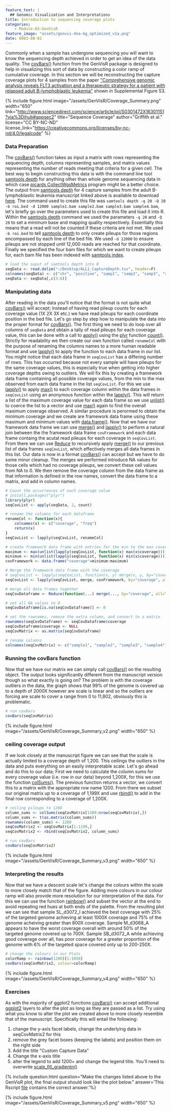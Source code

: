 ```yaml
---
feature_text: |
  ## Genomic Visualization and Interpretations
title: Introduction to sequencing coverage plots
categories:
    - Module-03-GenVisR
feature_image: "assets/genvis-dna-bg_optimized_v1a.png"
date: 0003-08-01
---
```


Commonly when a sample has undergone sequencing you will want to know the sequencing depth achieved in order to get an idea of the data quality. The [covBars()](https://www.rdocumentation.org/packages/GenVisR/versions/1.0.4/topics/covBars) function from the GenVisR package is designed to help in visualizing this sort of data by constructing a color ramp of cumulative coverage. In this section we will be reconstructing the capture coverage plots for 4 samples from the paper ["Comprehensive genomic analysis reveals FLT3 activation and a therapeutic strategy for a patient with relapsed adult B-lymphoblastic leukemia"](https://www.ncbi.nlm.nih.gov/pubmed/27181063) shown in Supplemental Figure S3.

{% include figure.html image="/assets/GenVisR/Coverage_Summary.png" width="650" link="http://www.sciencedirect.com/science/article/pii/S0301472X16301151?via%3Dihub#appsec2" title="Sequence Coverage" author="Griffith et al." license="CC BY-NC-ND" license_link="https://creativecommons.org/licenses/by-nc-nd/4.0/legalcode" %}

### Data Preparation
The [covBars()](https://www.rdocumentation.org/packages/GenVisR/versions/1.0.4/topics/covBars) function takes as input a matrix with rows representing the sequencing depth, columns representing samples, and matrix values representing the number of reads meeting that criteria for a given cell. The best way to begin constructing this data is with the command line tool [samtools depth](http://www.htslib.org/doc/samtools.html) for anything other than whole genome sequencing data in which case [picards CollectWgsMetrics](https://broadinstitute.github.io/picard/command-line-overview.html) program might be a better choice. The output from [samtools depth](http://www.htslib.org/doc/samtools.html) for 4 capture samples from the adult B-lymphoblastic leukemia manuscript linked above is available to download [here](http://genomedata.org/gen-viz-workshop/GenVisR/ALL1_CaptureDepth.tsv). The command used to create this file was `samtools depth -q 20 -Q 20 -b roi.bed -d 12000 sample1.bam sample2.bam sample3.bam sample4.bam`, let's briefly go over the parameters used to create this file and load it into R. Within the [samtools depth](http://www.htslib.org/doc/samtools.html) command we used the parameters `-q 20` and `-Q 20` to set a minimum base and mapping quality respectively. Essentially this means that a read will not be counted if these criteria are not met. We used `-b roi.bed` to tell [samtools depth](http://www.htslib.org/doc/samtools.html) to only create pileups for those  regions encompassed by each line of the bed file. We used `-d 12000` to ensure pileups are not stopped until 12,000 reads are reached for that coordinate. Finally we specified the four bam files for which we want to create pileups for, each bam file has been indexed with [samtools index](http://www.htslib.org/doc/samtools.html).

```R
# load the ouput of samtools depth into R
seqData <- read.delim("~/Desktop/ALL1_CaptureDepth.tsv", header=F)
colnames(seqData) <- c("chr", "position", "samp1", "samp2", "samp3", "samp4")
seqData <- seqData[,c(3:6)]
```

### Manipulating data
After reading in the data you'll notice that the format is not quite what [covBars()](https://www.rdocumentation.org/packages/GenVisR/versions/1.0.4/topics/covBars) will accept; Instead of having read pileup counts for each coverage value (1X 2X 3X etc.) we have read pileups for each coordinate position in the bed file. Let's go step by step how to manipulate the data into the proper format for [covBars()](https://www.rdocumentation.org/packages/GenVisR/versions/1.0.4/topics/covBars). The first thing we need to do loop over all columns of `seqData` and obtain a tally of read pileups for each coverage value, this can be done with a call to [apply()](https://www.rdocumentation.org/packages/base/versions/3.4.1/topics/apply) using the [plyr](https://cran.r-project.org/web/packages/plyr/index.html) function [count()](https://www.rdocumentation.org/packages/plyr/versions/1.8.4/topics/count). Strictly for readability we then create our own function called `renameCol` with the purpose of renaming the columns names to a more human readable format and use [lapply()](https://www.rdocumentation.org/packages/base/versions/3.4.1/topics/lapply) to apply the function to each data frame in our list. You might notice that each data frame in `seqCovList` has a differing number of rows. This has occurred because not every sample will have pileups for the same coverage values, this is especially true when getting into higher coverage depths owing to outliers. We will fix this by creating a framework data frame containing all possible coverage values, from the min to the max observed from each data frame in the list `seqCovList`. For this we use [lapply()](https://www.rdocumentation.org/packages/base/versions/3.4.1/topics/lapply) to apply [max()](https://www.rdocumentation.org/packages/base/versions/3.4.1/topics/Extremes) to each coverage column within the data frames in `seqCovList` using an anonymous function within the [lapply()](https://www.rdocumentation.org/packages/base/versions/3.4.1/topics/lapply). This will return a list of the maximum coverage value for each data frame so we use [unlist()](https://www.rdocumentation.org/packages/base/versions/3.4.1/topics/unlist) to coerce the list to a vector and use [max()](https://www.rdocumentation.org/packages/base/versions/3.4.1/topics/Extremes) again to find the overall maximum coverage observed. A similar procedure is perormed to obtain the minimum coverage and we create are framework data frame using these maximum and minimum values with [data.frame()](https://www.rdocumentation.org/packages/base/versions/3.4.1/topics/data.frame). Now that we have our framework data frame we can use [merge()](https://www.rdocumentation.org/packages/base/versions/3.4.1/topics/merge)  and [lapply()](https://www.rdocumentation.org/packages/base/versions/3.4.1/topics/lapply) to perform a natural join between the the framework data frame `covFramework` and each data frame containg the acutal read pileups for each coverage in `seqCovList`. From there we can use [Reduce](https://www.rdocumentation.org/packages/base/versions/3.4.1/topics/funprog) to recursively apply [merge()](https://www.rdocumentation.org/packages/base/versions/3.4.1/topics/merge) to our previous list of data frames `seqCovList`, which effectively merges all data frames in this list. Our data is now in a format [covBars()](https://www.rdocumentation.org/packages/GenVisR/versions/1.0.4/topics/covBars) can accept but we have to do some minor cleanup. The merges we performed introduce NA values for those cells which had no coverage pileups, we convert these cell values from NA to 0. We then remove the coverage column from the data frame as that information is defined in the row names, convert the data frame to a matrix, and add in column names.

```R
# Count the occurrences of each coverage value
# install.packages("plyr")
library(plyr)
seqCovList <- apply(seqData, 2, count)

# rename the columns for each dataframe
renameCol <- function(x){
    colnames(x) <- c("coverage", "freq")
    return(x)
}
seqCovList <- lapply(seqCovList, renameCol)

# create framework data frame with entries for the min to the max coverage
maximum <- max(unlist(lapply(seqCovList, function(x) max(x$coverage))))
minimum <- min(unlist(lapply(seqCovList, function(x) min(x$coverage))))
covFramework <- data.frame("coverage"=minimum:maximum)

# Merge the framework data frame with the coverage
# seqCovList <- lapply(seqCovList, function(x, y) merge(x, y, by="coverage", all=TRUE), covFramework)
seqCovList <- lapply(seqCovList, merge, covFramework, by="coverage", all=TRUE)

# merge all data frames together
seqCovDataframe <- Reduce(function(...) merge(..., by="coverage", all=T), seqCovList)

# set all NA values to 0
seqCovDataframe[is.na(seqCovDataframe)] <- 0

# set the rownames, remove the extra column, and convert to a matrix
rownames(seqCovDataframe) <- seqCovDataframe$coverage
seqCovDataframe$coverage <- NULL
seqCovMatrix <- as.matrix(seqCovDataframe)

# rename columns
colnames(seqCovMatrix) <- c("sample1", "sample2", "sample3", "sample4")
```

### Running the covBars function
Now that we have our matrix we can simply call [covBars()](https://www.rdocumentation.org/packages/GenVisR/versions/1.0.4/topics/covBars) on the resulting object. The output looks significantly different from the manuscript version though so what exactly is going on? The problem is with the coverage outliers in the data, the graph shows that 99% of the genome is covered up to a depth of 2000X however are scale is linear and so the outliers are forcing are scale to cover a range from 0 to 11,802, obviously this is problematic.

```R
# run covBars
covBars(seqCovMatrix)
```
{% include figure.html image="/assets/GenVisR/Coverage_Summary_v2.png" width="650" %}

### ceiling coverage output
If we look closely at the manuscript figure we can see that the scale is actually limited to a coverage depth of 1,200. This ceilings the outliers in the data and puts everything on an easily interpretable scale. Let's go ahead and do this to our data; First we need to calculate the column sums for every coverage value (i.e. row in our data) beyond 1,200X, for this we use the function [colSums()](https://www.rdocumentation.org/packages/base/versions/3.4.1/topics/colSums). The previous function returns a vector, we convert this to a matrix with the appropriate row name 1200. From there we subset our original matrix up to a coverage of 1,199X and use [rbind()](https://www.rdocumentation.org/packages/base/versions/3.4.1/topics/cbind) to add in the final row corresponding to a coverage of 1,200X.

```R
# ceiling pileups to 1200
column_sums <- colSums(seqCovMatrix[1200:nrow(seqCovMatrix),])
column_sums <- t(as.matrix(column_sums))
rownames(column_sums) <- 1200
seqCovMatrix2 <- seqCovMatrix[1:1199,]
seqCovMatrix2 <- rbind(seqCovMatrix2, column_sums)

# run covBars
covBars(seqCovMatrix2)
```
{% include figure.html image="/assets/GenVisR/Coverage_Summary_v3.png" width="650" %}

### Interpreting the results
Now that we have a descent scale let's change the colours within the scale to more closely match that of the figure. Adding more colours in our colour ramp will also provide more resolution for our interpretation of the data. For this we can use the function [rainbow()](https://www.rdocumentation.org/packages/grDevices/versions/3.4.1/topics/Palettes) and subset the vector at the end to avoid repeating red hues at both ends of the palette. From the resulting plot we can see that sample SL_d3072_I achieved the best coverage with 25% of the targeted genome achieving at least 1000X coverage and 75% of the genome acheiving greater than 800X coverage. Sample M_d3068_A appears to have the worst coverage overall with around 50% of the targeted genome covered up to 700X. Sample SB_d3072_A while achieving good coverage over all, has poor coverage for a greater proportion of the genome with 6% of the targeted space covered only up to 200-250X.

```R
# change the colours in our Plots
colorRamp <- rainbow(1200)[1:1050]
covBars(seqCovMatrix2, colour=colorRamp)
```
{% include figure.html image="/assets/GenVisR/Coverage_Summary_v4.png" width="650" %}

### Exercises

As with the majority of ggplot2 functions [covBars()](https://www.rdocumentation.org/packages/GenVisR/versions/1.0.4/topics/covBars) can accept additional [ggplot2](http://ggplot2.tidyverse.org/reference/index.html) layers to alter the plot as long as they are passed as a list. Try using what you know to alter the plot we created above to more closely resemble that of the manuscript. Specifically this will entail the following:

1. change the y-axis facet labels, change the underlying data in seqCovMatrix2 for this
2. remove the grey facet boxes (keeping the labels) and position them on the right side
3. Add the title "Custom Capture Data"
4. Change the x-axis title
5. alter the legend to add 1200+ and change the legend title. You'll need to overwrite [scale_fill_gradientn()](http://ggplot2.tidyverse.org/reference/scale_gradient.html)

{% include question.html question="Make the changes listed above to the GenVisR plot, the final output should look like the plot below." answer='This Rscript <a href="http://genviz.org/assets/GenVisR/GenVisR_covBars_Exercise1.R">file</a> contains the correct answer.'%}

{% include figure.html image="/assets/GenVisR/Coverage_Summary_v5.png" width="650" %}
